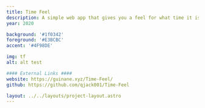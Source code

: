 ```yaml
---
title: Time Feel
description: A simple web app that gives you a feel for what time it is.
year: 2020

background: '#1f0342'
foreground: '#E3BCBC'
accent: '#4F98DE'

img: tf
alt: alt test

#### External Links ####
website: https://guinane.xyz/Time-Feel/
github: https://github.com/qjack001/Time-Feel

layout: ../../layouts/project-layout.astro
---
```

